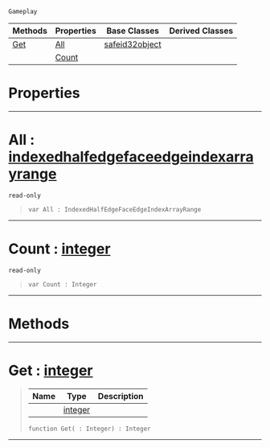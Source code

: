  `Gameplay`

|Methods|Properties|Base Classes|Derived Classes|
|---|---|---|---|
|[ Get](indexedhalfedgefaceedgeindexarray.md#get-zilch-engine-document)|[ All](indexedhalfedgefaceedgeindexarray.md#all-zilch-engine-document)|[safeid32object](safeid32object.md)| |
| |[ Count](indexedhalfedgefaceedgeindexarray.md#count-zilch-engine-docume)| | |


 #  Properties


---  
 #  All : [indexedhalfedgefaceedgeindexarrayrange](indexedhalfedgefaceedgeindexarrayrange.md)

 `read-only`

> 
> ``` lang=cpp, name=Nada
> var All : IndexedHalfEdgeFaceEdgeIndexArrayRange


---  
 #  Count : [integer](../nada_base_types/integer.md)

 `read-only`

> 
> ``` lang=cpp, name=Nada
> var Count : Integer


---  
 #  Methods


---  
 #  Get : [integer](../nada_base_types/integer.md)

> 
> |Name|Type|Description|
> |---|---|---|
> ||[integer](../nada_base_types/integer.md)| |
> ``` lang=cpp, name=Nada
> function Get( : Integer) : Integer
> ``` 


---  
 

 